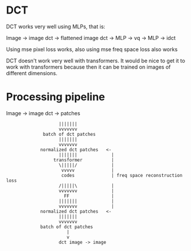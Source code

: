 # DCT

DCT works very well using MLPs, that is:

Image -> image dct -> flattened image dct -> MLP -> vq -> MLP -> idct 

Using mse pixel loss works, also using mse freq space loss also works


DCT doesn't work very well with transformers. It would be nice to get it to
work with transformers because then it can be trained on images of different
dimensions.

# Processing pipeline

Image -> image dct -> patches

                        |||||||
                        vvvvvvv
                  batch of dct patches
                        |||||||
                        vvvvvvv
                 normalized dct patches   <- 
                        |||||||             |
                      transformer           |
                        \|||||/             |
                         vvvvv              |
                         codes              | freq space reconstruction loss
                        /|||||\             |
                        vvvvvvv             |
                          FF                |
                        |||||||             |
                        vvvvvvv             |
                 normalized dct patches   <-
                        |||||||
                        vvvvvvv
                 batch of dct patches
                           |
                           v
                        dct image -> image



